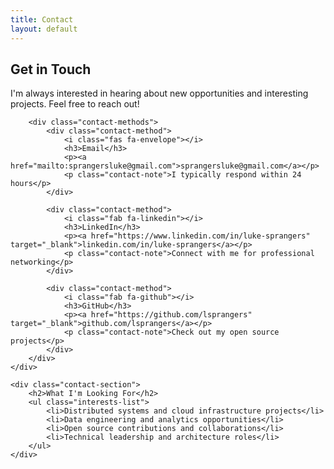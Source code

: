 ```yaml
---
title: Contact
layout: default
---
```


<!-- # Contact -->

<div class="contact-container">
    <div class="contact-section">
        <h2>Get in Touch</h2>
        <p>I'm always interested in hearing about new opportunities and interesting projects. Feel free to reach out!</p>
        
        <div class="contact-methods">
            <div class="contact-method">
                <i class="fas fa-envelope"></i>
                <h3>Email</h3>
                <p><a href="mailto:sprangersluke@gmail.com">sprangersluke@gmail.com</a></p>
                <p class="contact-note">I typically respond within 24 hours</p>
            </div>
            
            <div class="contact-method">
                <i class="fab fa-linkedin"></i>
                <h3>LinkedIn</h3>
                <p><a href="https://www.linkedin.com/in/luke-sprangers" target="_blank">linkedin.com/in/luke-sprangers</a></p>
                <p class="contact-note">Connect with me for professional networking</p>
            </div>
            
            <div class="contact-method">
                <i class="fab fa-github"></i>
                <h3>GitHub</h3>
                <p><a href="https://github.com/lsprangers" target="_blank">github.com/lsprangers</a></p>
                <p class="contact-note">Check out my open source projects</p>
            </div>
        </div>
    </div>
    
    <div class="contact-section">
        <h2>What I'm Looking For</h2>
        <ul class="interests-list">
            <li>Distributed systems and cloud infrastructure projects</li>
            <li>Data engineering and analytics opportunities</li>
            <li>Open source contributions and collaborations</li>
            <li>Technical leadership and architecture roles</li>
        </ul>
    </div>
</div>